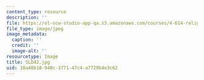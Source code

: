 ```yaml
---
content_type: resource
description: ''
file: https://ol-ocw-studio-app-qa.s3.amazonaws.com/courses/4-614-religious-architecture-and-islamic-cultures-fall-2002/10a48b18940c377147c4a7729b4e3c62_SLD42.jpg
file_type: image/jpeg
image_metadata:
  caption: ''
  credit: ''
  image-alt: ''
resourcetype: Image
title: SLD42.jpg
uid: 10a48b18-940c-3771-47c4-a7729b4e3c62
---
```

